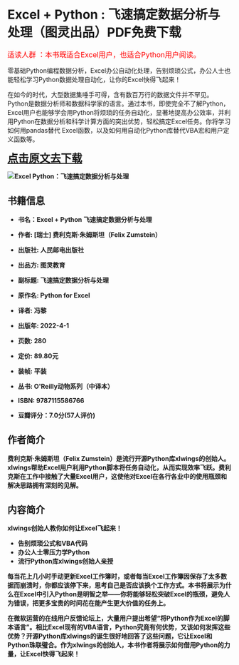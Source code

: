 # Excel + Python : 飞速搞定数据分析与处理（图灵出品）PDF免费下载

<font color='red' size=3>适读人群 ：本书既适合Excel用户，也适合Python用户阅读。</font>

零基础Python编程数据分析，Excel办公自动化处理，告别烦琐公式，办公人士也能轻松学习Python数据处理自动化，让你的Excel快得飞起来！

在如今的时代，大型数据集唾手可得，含有数百万行的数据文件并不罕见。Python是数据分析师和数据科学家的语言。通过本书，即使完全不了解Python，Excel用户也能够学会用Python将烦琐的任务自动化，显著地提高办公效率，并利用Python在数据分析和科学计算方面的突出优势，轻松搞定Excel任务。你将学习如何用pandas替代 Excel函数，以及如何用自动化Python库替代VBA宏和用户定义函数等。

<font color='blue' size=5><b><a href="https://book.cgfw.top/book/ee529a924b1646028f202348e7e34430">点击原文去下载</a></b></font><b/>



![Excel Python：飞速搞定数据分析与处理](https://book.cgfw.top/image/cover/ee529a924b1646028f202348e7e34430.jpg)

## 书籍信息


- 书名：Excel + Python 飞速搞定数据分析与处理

- 作者: \[瑞士\] 费利克斯·朱姆斯坦（Felix Zumstein）
- 出版社: 人民邮电出版社
- 出品方: 图灵教育
- 副标题: 飞速搞定数据分析与处理
- 原作名: Python for Excel
- 译者: 冯黎
- 出版年: 2022-4-1
- 页数: 280
- 定价: 89.80元
- 装帧: 平装
- 丛书: O'Reilly动物系列（中译本）
- ISBN: 9787115586766
- 豆瓣评分：7.0分(57人评价)

## 作者简介

费利克斯·朱姆斯坦（Felix Zumstein）是流行开源Python库xlwings的创始人。xlwings帮助Excel用户利用Python脚本将任务自动化，从而实现效率飞跃。费利克斯在工作中接触了大量Excel用户，这使他对Excel在各行各业中的使用瓶颈和解决思路拥有深刻的见解。

## 内容简介

xlwings创始人教你如何让Excel飞起来！

- 告别烦琐公式和VBA代码
- 办公人士零压力学Python
- 流行Python库xlwings创始人亲授

每当花上几小时手动更新Excel工作簿时，或者每当Excel工作簿因保存了太多数据而崩溃时，你都应该停下来，思考自己是否应该换个工作方式。本书将展示为什么在Excel中引入Python是明智之举——你将能够轻松突破Excel的瓶颈，避免人为错误，把更多宝贵的时间花在能产生更大价值的任务上。

在微软运营的在线用户反馈论坛上，大量用户提出希望“将Python作为Excel的脚本语言”。相比Excel现有的VBA语言，Python究竟有何优势，又该如何发挥这些优势？开源Python库xlwings的诞生很好地回答了这些问题，它让Excel和Python珠联璧合。作为xlwings的创始人，本书作者将展示如何借用Python的力量，让Excel快得飞起来！
